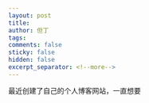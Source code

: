 ```yaml
---
layout: post
title: 
author: 但丁
tags: 
comments: false
sticky: false
hidden: false
excerpt_separator: <!--more-->
---
```

最近创建了自己的个人博客网站，一直想要